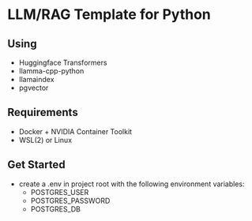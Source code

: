 # LLM/RAG Template for Python

## Using
- Huggingface Transformers
- llamma-cpp-python
- llamaindex
- pgvector

## Requirements
- Docker + NVIDIA Container Toolkit
- WSL(2) or Linux

## Get Started
- create a .env in project root with the following environment variables:
    - POSTGRES_USER
    - POSTGRES_PASSWORD
    - POSTGRES_DB
